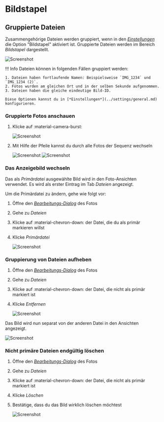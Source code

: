 # Bildstapel #

## Gruppierte Dateien ##

Zusammengehörige Dateien werden gruppiert, wenn in den [*Einstellungen*](../settings/general.md) die Option "Bildstapel" aktiviert ist.
Gruppierte Dateien werden im Bereich *Bildstapel* dargestellt.

![Screenshot](img/stacks-1.png)

!!! Info
    Dateien können in folgenden Fällen gruppiert werden:

    1. Dateien haben fortlaufende Namen: Beispielsweise `IMG_1234` und `IMG_1234 (2)`.
    2. Fotos wurden am gleichen Ort und in der selben Sekunde aufgenommen.
    3. Dateien haben die gleiche eindeutige Bild-ID.

    Diese Optionen kannst du in [*Einstellungen*](../settings/general.md) konfigurieren.


### Gruppierte Fotos anschauen ###

1. Klicke auf :material-camera-burst:

    ![Screenshot](img/sequential1.png)

2. Mit Hilfe der Pfeile kannst du durch alle Fotos der Sequenz wechseln

    ![Screenshot](img/sequential3.png) ![Screenshot](img/sequential4.png)


### Das Anzeigebild wechseln ###
Das als *Primärdatei* ausgewählte Bild wird in den Foto-Ansichten verwendet. 
Es wird als erster Eintrag im Tab *Dateien* angezeigt.

Um die Primärdatei zu ändern, gehe wie folgt vor:

1. Öffne den [*Bearbeitungs-Dialog*](edit.md) des Fotos
2. Gehe zu *Dateien*
3. Klicke auf :material-chevron-down: der Datei, die du als primär markieren willst
4. Klicke *Primärdatei*

      ![Screenshot](img/group-3.png) 


### Gruppierung von Dateien aufheben ###
1. Öffne den [*Bearbeitungs-Dialog*](edit.md) des Fotos
2. Gehe zu *Dateien*
3. Klicke auf :material-chevron-down: der Datei, die nicht als primär markiert ist
4. Klicke *Entfernen*

      ![Screenshot](img/group-3.png)

Das Bild wird nun separat von der anderen Datei in den Ansichten angezeigt.

![Screenshot](img/group-4.png)

### Nicht primäre Dateien endgültig löschen ###
1. Öffne den [*Bearbeitungs-Dialog*](edit.md) des Fotos
2. Gehe zu *Dateien*
3. Klicke auf :material-chevron-down: der Datei, die nicht als primär markiert ist
4. Klicke *Löschen*
5. Bestätige, dass du das Bild wirklich löschen möchtest

      ![Screenshot](img/group-5.png)